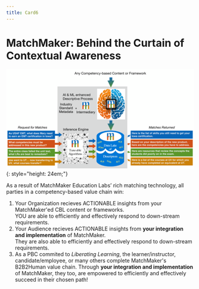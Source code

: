 ```yaml
---
title: Card6
---
```

# MatchMaker: Behind the Curtain of Contextual Awareness


![MatchMaker Complete Diagram](/mmassets/MM-Complete-v2.svg){: style="height: 24em;"}

As a result of MatchMaker Education Labs’ rich matching technology, all parties in a competency-based value chain win:

1. Your Organization recieves ACTIONABLE insights from your MatchMaker'ed CBL content or frameworks.<br/>YOU are able to efficiently and effectively respond to down-stream requirements. 
2. Your Audience recieves ACTIONABLE insights from **your integration and implementation** of MatchMaker.<br/>They are also able to efficiently and effectively respond to down-stream requirements. 
3. As a PBC commited to *Liberating Learning*, the learner/instructor, candidate/employee, or many others complete MatchMaker's B2B2Human value chain.  Through **your integration and implementation** of MatchMaker, they too, are empowered to efficiently and effectively succeed in their chosen path!